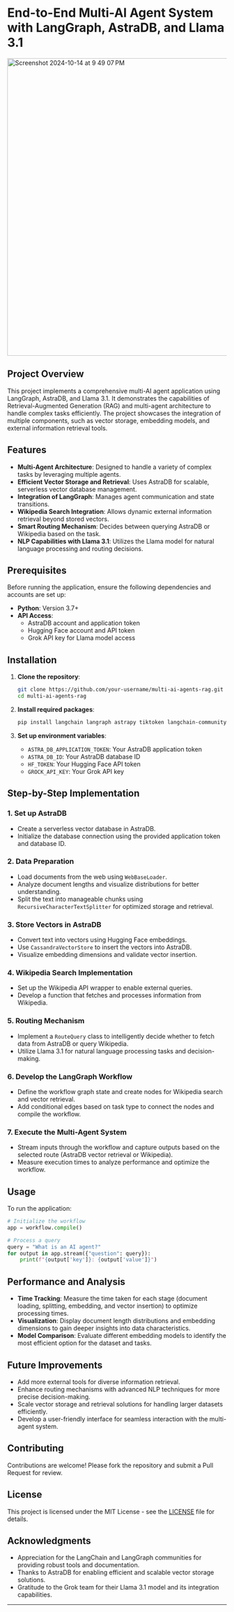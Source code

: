 # End-to-End Multi-AI Agent System with LangGraph, AstraDB, and Llama 3.1
<img width="681" alt="Screenshot 2024-10-14 at 9 49 07 PM" src="https://github.com/user-attachments/assets/ea3e99a5-54c6-457b-8fff-fd91dacc2351">


## Project Overview

This project implements a comprehensive multi-AI agent application using LangGraph, AstraDB, and Llama 3.1. It demonstrates the capabilities of Retrieval-Augmented Generation (RAG) and multi-agent architecture to handle complex tasks efficiently. The project showcases the integration of multiple components, such as vector storage, embedding models, and external information retrieval tools.

## Features

- **Multi-Agent Architecture**: Designed to handle a variety of complex tasks by leveraging multiple agents.
- **Efficient Vector Storage and Retrieval**: Uses AstraDB for scalable, serverless vector database management.
- **Integration of LangGraph**: Manages agent communication and state transitions.
- **Wikipedia Search Integration**: Allows dynamic external information retrieval beyond stored vectors.
- **Smart Routing Mechanism**: Decides between querying AstraDB or Wikipedia based on the task.
- **NLP Capabilities with Llama 3.1**: Utilizes the Llama model for natural language processing and routing decisions.

## Prerequisites

Before running the application, ensure the following dependencies and accounts are set up:

- **Python**: Version 3.7+
- **API Access**:
  - AstraDB account and application token
  - Hugging Face account and API token
  - Grok API key for Llama model access

## Installation

1. **Clone the repository**:
   ```bash
   git clone https://github.com/your-username/multi-ai-agents-rag.git
   cd multi-ai-agents-rag
   ```

2. **Install required packages**:
   ```bash
   pip install langchain langraph astrapy tiktoken langchain-community chromadb huggingface_hub wikipedia matplotlib
   ```

3. **Set up environment variables**:
   - `ASTRA_DB_APPLICATION_TOKEN`: Your AstraDB application token
   - `ASTRA_DB_ID`: Your AstraDB database ID
   - `HF_TOKEN`: Your Hugging Face API token
   - `GROCK_API_KEY`: Your Grok API key

## Step-by-Step Implementation

### 1. Set up AstraDB

- Create a serverless vector database in AstraDB.
- Initialize the database connection using the provided application token and database ID.

### 2. Data Preparation

- Load documents from the web using `WebBaseLoader`.
- Analyze document lengths and visualize distributions for better understanding.
- Split the text into manageable chunks using `RecursiveCharacterTextSplitter` for optimized storage and retrieval.

### 3. Store Vectors in AstraDB

- Convert text into vectors using Hugging Face embeddings.
- Use `CassandraVectorStore` to insert the vectors into AstraDB.
- Visualize embedding dimensions and validate vector insertion.

### 4. Wikipedia Search Implementation

- Set up the Wikipedia API wrapper to enable external queries.
- Develop a function that fetches and processes information from Wikipedia.

### 5. Routing Mechanism

- Implement a `RouteQuery` class to intelligently decide whether to fetch data from AstraDB or query Wikipedia.
- Utilize Llama 3.1 for natural language processing tasks and decision-making.

### 6. Develop the LangGraph Workflow

- Define the workflow graph state and create nodes for Wikipedia search and vector retrieval.
- Add conditional edges based on task type to connect the nodes and compile the workflow.

### 7. Execute the Multi-Agent System

- Stream inputs through the workflow and capture outputs based on the selected route (AstraDB vector retrieval or Wikipedia).
- Measure execution times to analyze performance and optimize the workflow.

## Usage

To run the application:

```python
# Initialize the workflow
app = workflow.compile()

# Process a query
query = "What is an AI agent?"
for output in app.stream({"question": query}):
    print(f"{output['key']}: {output['value']}")
```

## Performance and Analysis

- **Time Tracking**: Measure the time taken for each stage (document loading, splitting, embedding, and vector insertion) to optimize processing times.
- **Visualization**: Display document length distributions and embedding dimensions to gain deeper insights into data characteristics.
- **Model Comparison**: Evaluate different embedding models to identify the most efficient option for the dataset and tasks.

## Future Improvements

- Add more external tools for diverse information retrieval.
- Enhance routing mechanisms with advanced NLP techniques for more precise decision-making.
- Scale vector storage and retrieval solutions for handling larger datasets efficiently.
- Develop a user-friendly interface for seamless interaction with the multi-agent system.

## Contributing

Contributions are welcome! Please fork the repository and submit a Pull Request for review.

## License

This project is licensed under the MIT License - see the [LICENSE](LICENSE) file for details.

## Acknowledgments

- Appreciation for the LangChain and LangGraph communities for providing robust tools and documentation.
- Thanks to AstraDB for enabling efficient and scalable vector storage solutions.
- Gratitude to the Grok team for their Llama 3.1 model and its integration capabilities.

---

